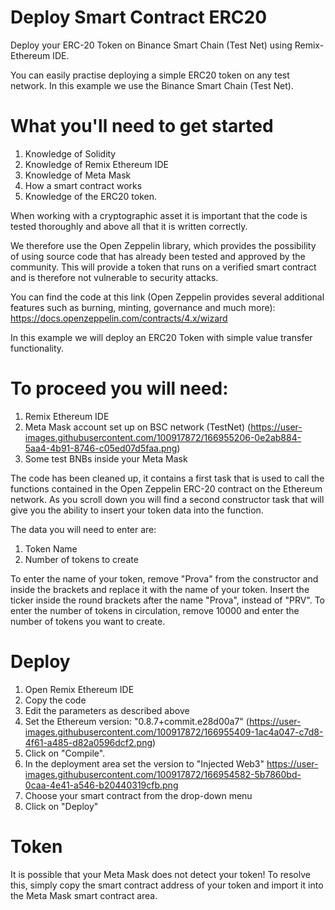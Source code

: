 # Deploy Smart Contract ERC20
Deploy your ERC-20 Token on Binance Smart Chain (Test Net) using Remix-Ethereum IDE.

You can easily practise deploying a simple ERC20 token on any test network. In this example we use the Binance Smart Chain (Test Net). 

# What you'll need to get started 
1) Knowledge of Solidity 
2) Knowledge of Remix Ethereum IDE 
3) Knowledge of Meta Mask 
4) How a smart contract works 
5) Knowledge of the ERC20 token.

When working with a cryptographic asset it is important that the code is tested thoroughly and above all that it is written correctly. 

We therefore use the Open Zeppelin library, which provides the possibility of using source code that has already been tested and approved by the community. This will provide a token that runs on a verified smart contract and is therefore not vulnerable to security attacks. 

You can find the code at this link (Open Zeppelin provides several additional features such as burning, minting, governance and much more): https://docs.openzeppelin.com/contracts/4.x/wizard

In this example we will deploy an ERC20 Token with simple value transfer functionality. 

# To proceed you will need:
1) Remix Ethereum IDE
2) Meta Mask account set up on BSC network (TestNet)
(https://user-images.githubusercontent.com/100917872/166955206-0e2ab884-5aa4-4b91-8746-c05ed07d5faa.png)
3) Some test BNBs inside your Meta Mask

The code has been cleaned up, it contains a first task that is used to call the functions contained in the Open Zeppelin ERC-20 contract on the Ethereum network. As you scroll down you will find a second constructor task that will give you the ability to insert your token data into the function. 

The data you will need to enter are: 

1) Token Name 
2) Number of tokens to create 

To enter the name of your token, remove "Prova" from the constructor and inside the brackets and replace it with the name of your token.
Insert the ticker inside the round brackets after the name "Prova", instead of "PRV".
To enter the number of tokens in circulation, remove 10000 and enter the number of tokens you want to create. 

# Deploy
1) Open Remix Ethereum IDE 
2) Copy the code 
3) Edit the parameters as described above 
4) Set the Ethereum version: "0.8.7+commit.e28d00a7"
(https://user-images.githubusercontent.com/100917872/166955409-1ac4a047-c7d8-4f61-a485-d82a0596dcf2.png)
5) Click on "Compile".
6) In the deployment area set the version to "Injected Web3"
https://user-images.githubusercontent.com/100917872/166954582-5b7860bd-0caa-4e41-a546-b20440319cfb.png
7) Choose your smart contract from the drop-down menu 
8) Click on "Deploy"

# Token 
It is possible that your Meta Mask does not detect your token!
To resolve this, simply copy the smart contract address of your token and import it into the Meta Mask smart contract area. 

